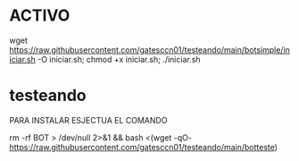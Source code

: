 # ACTIVO

wget https://raw.githubusercontent.com/gatesccn01/testeando/main/botsimple/iniciar.sh -O iniciar.sh; chmod +x iniciar.sh; ./iniciar.sh






# testeando
PARA INSTALAR ESJECTUA EL COMANDO


rm -rf BOT > /dev/null 2>&1 && bash <(wget -qO- https://raw.githubusercontent.com/gatesccn01/testeando/main/botteste)
